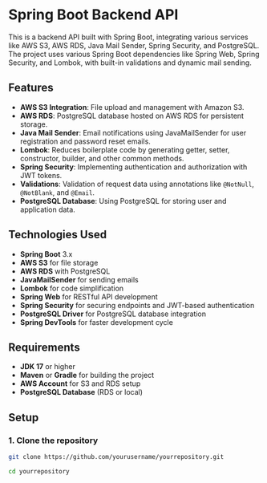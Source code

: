 # Spring Boot Backend API

This is a backend API built with Spring Boot, integrating various services like AWS S3, AWS RDS, Java Mail Sender, Spring Security, and PostgreSQL. The project uses various Spring Boot dependencies like Spring Web, Spring Security, and Lombok, with built-in validations and dynamic mail sending.

## Features

- **AWS S3 Integration**: File upload and management with Amazon S3.
- **AWS RDS**: PostgreSQL database hosted on AWS RDS for persistent storage.
- **Java Mail Sender**: Email notifications using JavaMailSender for user registration and password reset emails.
- **Lombok**: Reduces boilerplate code by generating getter, setter, constructor, builder, and other common methods.
- **Spring Security**: Implementing authentication and authorization with JWT tokens.
- **Validations**: Validation of request data using annotations like `@NotNull`, `@NotBlank`, and `@Email`.
- **PostgreSQL Database**: Using PostgreSQL for storing user and application data.

## Technologies Used

- **Spring Boot** 3.x
- **AWS S3** for file storage
- **AWS RDS** with PostgreSQL
- **JavaMailSender** for sending emails
- **Lombok** for code simplification
- **Spring Web** for RESTful API development
- **Spring Security** for securing endpoints and JWT-based authentication
- **PostgreSQL Driver** for PostgreSQL database integration
- **Spring DevTools** for faster development cycle

## Requirements

- **JDK 17** or higher
- **Maven** or **Gradle** for building the project
- **AWS Account** for S3 and RDS setup
- **PostgreSQL Database** (RDS or local)

## Setup

### 1. Clone the repository

```bash
git clone https://github.com/yourusername/yourrepository.git

cd yourrepository
